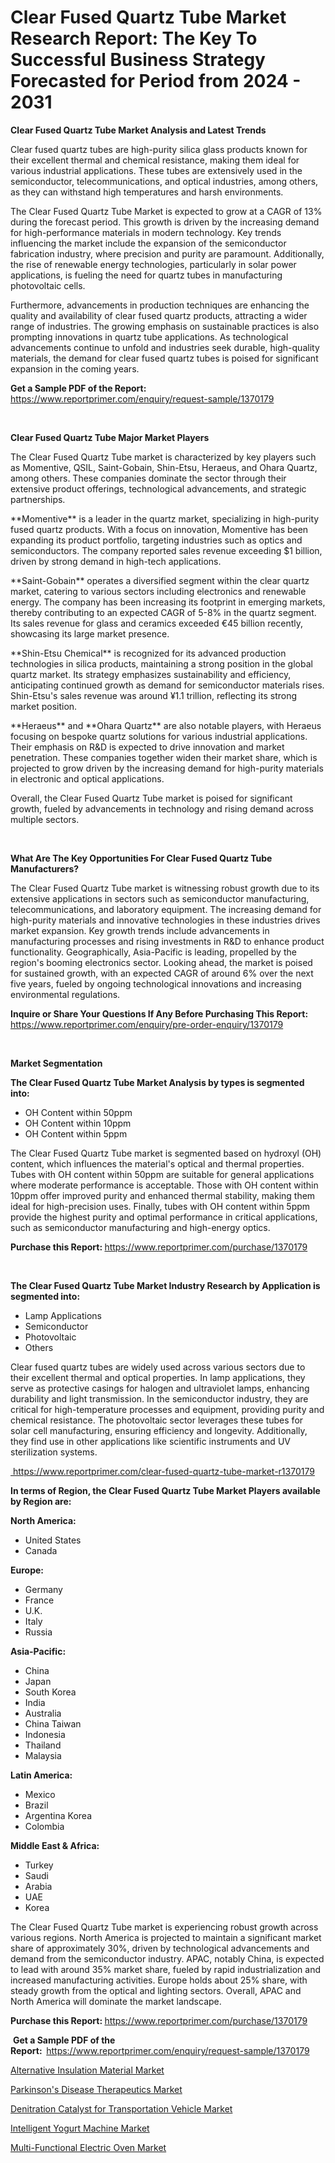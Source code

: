 <p><h1>Clear Fused Quartz Tube Market Research Report: The Key To Successful Business Strategy Forecasted for Period from 2024 - 2031</h1></p><p><strong>Clear Fused Quartz Tube Market Analysis and Latest Trends</strong></p>
<p><p>Clear fused quartz tubes are high-purity silica glass products known for their excellent thermal and chemical resistance, making them ideal for various industrial applications. These tubes are extensively used in the semiconductor, telecommunications, and optical industries, among others, as they can withstand high temperatures and harsh environments.</p><p>The Clear Fused Quartz Tube Market is expected to grow at a CAGR of 13% during the forecast period. This growth is driven by the increasing demand for high-performance materials in modern technology. Key trends influencing the market include the expansion of the semiconductor fabrication industry, where precision and purity are paramount. Additionally, the rise of renewable energy technologies, particularly in solar power applications, is fueling the need for quartz tubes in manufacturing photovoltaic cells.</p><p>Furthermore, advancements in production techniques are enhancing the quality and availability of clear fused quartz products, attracting a wider range of industries. The growing emphasis on sustainable practices is also prompting innovations in quartz tube applications. As technological advancements continue to unfold and industries seek durable, high-quality materials, the demand for clear fused quartz tubes is poised for significant expansion in the coming years.</p></p>
<p><strong>Get a Sample PDF of the Report:&nbsp;</strong> <a href="https://www.reportprimer.com/enquiry/request-sample/1370179">https://www.reportprimer.com/enquiry/request-sample/1370179</a></p>
<p>&nbsp;</p>
<p><strong>Clear Fused Quartz Tube Major Market Players</strong></p>
<p><p>The Clear Fused Quartz Tube market is characterized by key players such as Momentive, QSIL, Saint-Gobain, Shin-Etsu, Heraeus, and Ohara Quartz, among others. These companies dominate the sector through their extensive product offerings, technological advancements, and strategic partnerships.</p><p>**Momentive** is a leader in the quartz market, specializing in high-purity fused quartz products. With a focus on innovation, Momentive has been expanding its product portfolio, targeting industries such as optics and semiconductors. The company reported sales revenue exceeding $1 billion, driven by strong demand in high-tech applications.</p><p>**Saint-Gobain** operates a diversified segment within the clear quartz market, catering to various sectors including electronics and renewable energy. The company has been increasing its footprint in emerging markets, thereby contributing to an expected CAGR of 5-8% in the quartz segment. Its sales revenue for glass and ceramics exceeded €45 billion recently, showcasing its large market presence.</p><p>**Shin-Etsu Chemical** is recognized for its advanced production technologies in silica products, maintaining a strong position in the global quartz market. Its strategy emphasizes sustainability and efficiency, anticipating continued growth as demand for semiconductor materials rises. Shin-Etsu's sales revenue was around ¥1.1 trillion, reflecting its strong market position.</p><p>**Heraeus** and **Ohara Quartz** are also notable players, with Heraeus focusing on bespoke quartz solutions for various industrial applications. Their emphasis on R&D is expected to drive innovation and market penetration. These companies together widen their market share, which is projected to grow driven by the increasing demand for high-purity materials in electronic and optical applications.</p><p>Overall, the Clear Fused Quartz Tube market is poised for significant growth, fueled by advancements in technology and rising demand across multiple sectors.</p></p>
<p>&nbsp;</p>
<p><strong>What Are The Key Opportunities For Clear Fused Quartz Tube Manufacturers?</strong></p>
<p><p>The Clear Fused Quartz Tube market is witnessing robust growth due to its extensive applications in sectors such as semiconductor manufacturing, telecommunications, and laboratory equipment. The increasing demand for high-purity materials and innovative technologies in these industries drives market expansion. Key growth trends include advancements in manufacturing processes and rising investments in R&D to enhance product functionality. Geographically, Asia-Pacific is leading, propelled by the region's booming electronics sector. Looking ahead, the market is poised for sustained growth, with an expected CAGR of around 6% over the next five years, fueled by ongoing technological innovations and increasing environmental regulations.</p></p>
<p><strong>Inquire or Share Your Questions If Any Before Purchasing This Report:</strong> <a href="https://www.reportprimer.com/enquiry/pre-order-enquiry/1370179">https://www.reportprimer.com/enquiry/pre-order-enquiry/1370179</a></p>
<p>&nbsp;</p>
<p><strong>Market Segmentation</strong></p>
<p><strong>The Clear Fused Quartz Tube Market Analysis by types is segmented into:</strong></p>
<p><ul><li>OH Content within 50ppm</li><li>OH Content within 10ppm</li><li>OH Content within 5ppm</li></ul></p>
<p><p>The Clear Fused Quartz Tube market is segmented based on hydroxyl (OH) content, which influences the material's optical and thermal properties. Tubes with OH content within 50ppm are suitable for general applications where moderate performance is acceptable. Those with OH content within 10ppm offer improved purity and enhanced thermal stability, making them ideal for high-precision uses. Finally, tubes with OH content within 5ppm provide the highest purity and optimal performance in critical applications, such as semiconductor manufacturing and high-energy optics.</p></p>
<p><strong>Purchase this Report:&nbsp;</strong><a href="https://www.reportprimer.com/purchase/1370179">https://www.reportprimer.com/purchase/1370179</a></p>
<p>&nbsp;</p>
<p><strong>The Clear Fused Quartz Tube Market Industry Research by Application is segmented into:</strong></p>
<p><ul><li>Lamp Applications</li><li>Semiconductor</li><li>Photovoltaic</li><li>Others</li></ul></p>
<p><p>Clear fused quartz tubes are widely used across various sectors due to their excellent thermal and optical properties. In lamp applications, they serve as protective casings for halogen and ultraviolet lamps, enhancing durability and light transmission. In the semiconductor industry, they are critical for high-temperature processes and equipment, providing purity and chemical resistance. The photovoltaic sector leverages these tubes for solar cell manufacturing, ensuring efficiency and longevity. Additionally, they find use in other applications like scientific instruments and UV sterilization systems.</p></p>
<p><a href="https://www.reportprimer.com/clear-fused-quartz-tube-market-r1370179">&nbsp;https://www.reportprimer.com/clear-fused-quartz-tube-market-r1370179</a></p>
<p><strong>In terms of Region, the Clear Fused Quartz Tube Market Players available by Region are:</strong></p>
<p>
    <p> <strong> North America: </strong>
        <ul>
            <li>United States</li>
            <li>Canada</li>
        </ul>
        </p> 
    <p> <strong> Europe: </strong>
        <ul>
            <li>Germany</li>
            <li>France</li>
            <li>U.K.</li>
            <li>Italy</li>
            <li>Russia</li>
        </ul>
        </p> 
    <p> <strong> Asia-Pacific: </strong>
        <ul>
            <li>China</li>
            <li>Japan</li>
            <li>South Korea</li>
            <li>India</li>
            <li>Australia</li>
            <li>China Taiwan</li>
            <li>Indonesia</li>
            <li>Thailand</li>
            <li>Malaysia</li>
        </ul>
        </p> 
    <p> <strong> Latin America: </strong>
        <ul>
            <li>Mexico</li>
            <li>Brazil</li>
            <li>Argentina Korea</li>
            <li>Colombia</li>
        </ul>
        </p> 
    <p> <strong> Middle East & Africa: </strong>
        <ul>
            <li>Turkey</li>
            <li>Saudi</li>
            <li>Arabia</li>
            <li>UAE</li>
            <li>Korea</li>
        </ul>
    </p>
    </p>
<p><p>The Clear Fused Quartz Tube market is experiencing robust growth across various regions. North America is projected to maintain a significant market share of approximately 30%, driven by technological advancements and demand from the semiconductor industry. APAC, notably China, is expected to lead with around 35% market share, fueled by rapid industrialization and increased manufacturing activities. Europe holds about 25% share, with steady growth from the optical and lighting sectors. Overall, APAC and North America will dominate the market landscape.</p></p>
<p><strong>Purchase this Report: </strong><a href="https://www.reportprimer.com/purchase/1370179">https://www.reportprimer.com/purchase/1370179</a></p>
<p>&nbsp;<strong>Get a Sample PDF of the Report:&nbsp;&nbsp;</strong><a href="https://www.reportprimer.com/enquiry/request-sample/1370179">https://www.reportprimer.com/enquiry/request-sample/1370179</a></p>
<p><strong></strong></p>
<p><p><a href="https://issuu.com/reportprime-2/docs/alternative-insulation-material-mar_68a536eccb5696">Alternative Insulation Material Market</a></p><p><a href="https://www.linkedin.com/pulse/parkinsons-disease-therapeutics-market-evolution-ndhre">Parkinson's Disease Therapeutics Market</a></p><p><a href="https://issuu.com/reportprime-2/docs/denitration-catalyst-for-transporta_c9bdd4cf2945b8">Denitration Catalyst for Transportation Vehicle Market</a></p><p><a href="https://medium.com/@keatonnader2023/intelligent-yogurt-machine-market-overview-global-market-trends-and-future-prospects-from-2024-to-dd77870f6929?postPublishedType=repub">Intelligent Yogurt Machine Market</a></p><p><a href="https://medium.com/@keatonnader2023/multi-functional-electric-oven-market-research-report-includes-analysis-on-market-size-share-and-53ea1ee264e8">Multi-Functional Electric Oven Market</a></p></p>